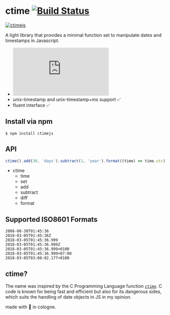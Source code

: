 # ctime [![Build Status](https://travis-ci.org/cckrause/ctime.svg?branch=master)](https://travis-ci.org/cckrause/ctime)

[![ctimejs](https://saucelabs.com/browser-matrix/cckrause.svg)](https://saucelabs.com/u/cckrause)

A light library that provides a minimal function set to manipulate dates and timestamps in Javascript.

<!-- * 133bytes (ES6 function set) 🤩 -->
* [![gzip size](http://img.badgesize.io/https://unpkg.com/ctimejs/dist/ctime.min.js?compression=gzip)](https://unpkg.com/ctimejs/dist/ctime.min.js)
* unix-timestamp and unix-timestamp+ms support ✅
* fluent interface ✅
<!-- * immutable (ctime fluent interface is not right now)  -->

## Install via npm

```
$ npm install ctimejs
```

## API

```js
ctime().add(30, 'days').subtract(1, 'year').format((time) => time.utc)
```

- ctime
    - time
    - set
    - add
    - subtract
    - diff
    - format

## Supported ISO8601 Formats

```
2008-08-30T01:45:36
2018-03-05T01:45:36Z
2018-03-05T01:45:36.999
2018-03-05T01:45:36.999Z
2018-03-05T01:45:36.999+0100
2018-03-05T01:45:36.999+07:00
2018-03-05T03:08:02.177+0100
```


<!-- ## ES6 Module

- date
- time
- set
- add
- subtract
- format

```js
import {date, time, format} from 'ctime';

// now time
time() // 1543826404199 (2018-12-03T08:40:04.199Z)

// init with unix
date(534236400) // native date object

// init with unix+ms
date(534236400000) // native date object

// Man takes first steps on the Moon
format(-14159040, (date) => date.utc) // "1969-07-21T02:56:00.000Z"
``` -->

## ctime?
The name was inspired by the C Programming Language function [`ctime`](https://en.wikipedia.org/wiki/C_date_and_time_functions "Wikipedia C Date and Time Functions"). C code is known for being fast and efficient but also for its dangerous sides, which suits the handling of date objects in JS in my opinion.

made with 💙 in cologne.
